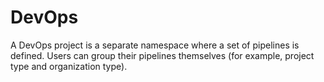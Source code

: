 # DevOps

A DevOps project is a separate namespace where a set of pipelines is defined. Users can group their pipelines themselves (for example, project type and organization type).
